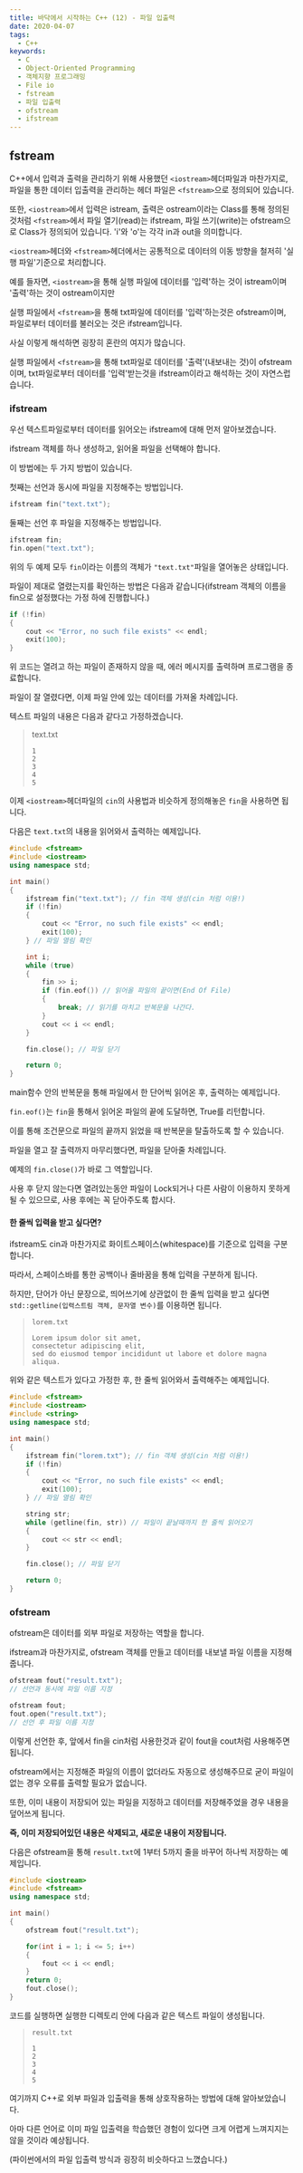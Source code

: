 ```yaml
---
title: 바닥에서 시작하는 C++ (12) - 파일 입출력
date: 2020-04-07
tags:
  - C++
keywords:
  - C
  - Object-Oriented Programming
  - 객체지향 프로그래밍
  - File io
  - fstream
  - 파일 입출력
  - ofstream
  - ifstream
---
```


## fstream

C++에서 입력과 출력을 관리하기 위해 사용했던 `<iostream>`헤더파일과 마찬가지로, 파일을 통한 데이터 입출력을 관리하는 헤더 파일은 `<fstream>`으로 정의되어 있습니다.

또한, `<iostream>`에서 입력은 istream, 출력은 ostream이라는 Class를 통해 정의된 것처럼 `<fstream>`에서 파일 열기(read)는 ifstream, 파일 쓰기(write)는 ofstream으로 Class가 정의되어 있습니다. 'i'와 'o'는 각각 in과 out을 의미합니다.

`<iostream>`헤더와 `<fstream>`헤더에서는 공통적으로 데이터의 이동 방향을 철저히 '실행 파일'기준으로 처리합니다.

예를 들자면, `<iostream>`을 통해 실행 파일에 데이터를 '입력'하는 것이 istream이며 '출력'하는 것이 ostream이지만

실행 파일에서 `<fstream>`을 통해 txt파일에 데이터를 '입력'하는것은 ofstream이며, 파일로부터 데이터를 불러오는 것은 ifstream입니다.

사실 이렇게 해석하면 굉장히 혼란의 여지가 많습니다.

실행 파일에서 `<fstream>`을 통해 txt파일로 데이터를 '출력'(내보내는 것)이 ofstream이며, txt파일로부터 데이터를 '입력'받는것을 ifstream이라고 해석하는 것이 자연스럽습니다.

### ifstream

우선 텍스트파일로부터 데이터를 읽어오는 ifstream에 대해 먼저 알아보겠습니다.

ifstream 객체를 하나 생성하고, 읽어올 파일을 선택해야 합니다.

이 방법에는 두 가지 방법이 있습니다.

첫째는 선언과 동시에 파일을 지정해주는 방법입니다.

```cpp
ifstream fin("text.txt");
```

둘째는 선언 후 파일을 지정해주는 방법입니다.

```cpp
ifstream fin;
fin.open("text.txt");
```

위의 두 예제 모두 `fin`이라는 이름의 객체가 `"text.txt"`파일을 열어놓은 상태입니다.

파일이 제대로 열렸는지를 확인하는 방법은 다음과 같습니다(ifstream 객체의 이름을 fin으로 설정했다는 가정 하에 진행합니다.)

```cpp
if (!fin)
{
    cout << "Error, no such file exists" << endl;
    exit(100);
}
```

위 코드는 열려고 하는 파일이 존재하지 않을 때, 에러 메시지를 출력하며 프로그램을 종료합니다.

파일이 잘 열렸다면, 이제 파일 안에 있는 데이터를 가져올 차례입니다.

텍스트 파일의 내용은 다음과 같다고 가정하겠습니다.

> text.txt
>
> ```
> 1
> 2
> 3
> 4
> 5
> ```

이제 `<iostream>`헤더파일의 `cin`의 사용법과 비슷하게 정의해놓은 `fin`을 사용하면 됩니다.

다음은 `text.txt`의 내용을 읽어와서 출력하는 예제입니다.

```cpp
#include <fstream>
#include <iostream>
using namespace std;

int main()
{
    ifstream fin("text.txt"); // fin 객체 생성(cin 처럼 이용!)
    if (!fin)
    {
        cout << "Error, no such file exists" << endl;
        exit(100);
    } // 파일 열림 확인

    int i;
    while (true)
    {
        fin >> i;
        if (fin.eof()) // 읽어올 파일의 끝이면(End Of File)
        {
            break; // 읽기를 마치고 반복문을 나간다.
        }
        cout << i << endl;
    }

    fin.close(); // 파일 닫기

    return 0;
}
```

main함수 안의 반복문을 통해 파일에서 한 단어씩 읽어온 후, 출력하는 예제입니다.

`fin.eof()`는 `fin`을 통해서 읽어온 파일의 끝에 도달하면, True를 리턴합니다.

이를 통해 조건문으로 파일의 끝까지 읽었을 때 반복문을 탈출하도록 할 수 있습니다.

파일을 열고 잘 출력까지 마무리했다면, 파일을 닫아줄 차례입니다.

예제의 `fin.close()`가 바로 그 역할입니다.

사용 후 닫지 않는다면 열려있는동안 파일이 Lock되거나 다른 사람이 이용하지 못하게 될 수 있으므로, 사용 후에는 꼭 닫아주도록 합시다.

#### 한 줄씩 입력을 받고 싶다면?

ifstream도 cin과 마찬가지로 화이트스페이스(whitespace)를 기준으로 입력을 구분합니다.

따라서, 스페이스바를 통한 공백이나 줄바꿈을 통해 입력을 구분하게 됩니다.

하지만, 단어가 아닌 문장으로, 띄어쓰기에 상관없이 한 줄씩 입력을 받고 싶다면 `std::getline(입력스트림 객체, 문자열 변수)`를 이용하면 됩니다.

> ```
> lorem.txt
>
> Lorem ipsum dolor sit amet,
> consectetur adipiscing elit,
> sed do eiusmod tempor incididunt ut labore et dolore magna aliqua.
> ```

위와 같은 텍스트가 있다고 가정한 후, 한 줄씩 읽어와서 출력해주는 예제입니다.

```cpp
#include <fstream>
#include <iostream>
#include <string>
using namespace std;

int main()
{
    ifstream fin("lorem.txt"); // fin 객체 생성(cin 처럼 이용!)
    if (!fin)
    {
        cout << "Error, no such file exists" << endl;
        exit(100);
    } // 파일 열림 확인

    string str;
    while (getline(fin, str)) // 파일이 끝날때까지 한 줄씩 읽어오기
    {
        cout << str << endl;
    }

    fin.close(); // 파일 닫기

    return 0;
}
```

### ofstream

ofstream은 데이터를 외부 파일로 저장하는 역할을 합니다.

ifstream과 마찬가지로, ofstream 객체를 만들고 데이터를 내보낼 파일 이름을 지정해줍니다.

```cpp
ofstream fout("result.txt");
// 선언과 동시에 파일 이름 지정

ofstream fout;
fout.open("result.txt");
// 선언 후 파일 이름 지정
```

이렇게 선언한 후, 앞에서 fin을 cin처럼 사용한것과 같이 fout을 cout처럼 사용해주면 됩니다.

ofstream에서는 지정해준 파일의 이름이 없더라도 자동으로 생성해주므로 굳이 파일이 없는 경우 오류를 출력할 필요가 없습니다.

또한, 이미 내용이 저장되어 있는 파일을 지정하고 데이터를 저장해주었을 경우 내용을 덮어쓰게 됩니다.

**즉, 이미 저장되어있던 내용은 삭제되고, 새로운 내용이 저장됩니다.**

다음은 ofstream을 통해 `result.txt`에 1부터 5까지 줄을 바꾸어 하나씩 저장하는 예제입니다.

```cpp
#include <iostream>
#include <fstream>
using namespace std;

int main()
{
	ofstream fout("result.txt");

    for(int i = 1; i <= 5; i++)
    {
        fout << i << endl;
    }
	return 0;
    fout.close();
}
```

코드를 실행하면 실행한 디렉토리 안에 다음과 같은 텍스트 파일이 생성됩니다.

> ```
> result.txt
>
> 1
> 2
> 3
> 4
> 5
>
> ```

여기까지 C++로 외부 파일과 입출력을 통해 상호작용하는 방법에 대해 알아보았습니다.

아마 다른 언어로 이미 파일 입출력을 학습했던 경험이 있다면 크게 어렵게 느껴지지는 않을 것이라 예상됩니다.

(파이썬에서의 파일 입출력 방식과 굉장히 비슷하다고 느꼈습니다.)

